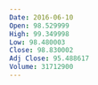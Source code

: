 ```yaml
---
Date: 2016-06-10
Open: 98.529999
High: 99.349998
Low: 98.480003
Close: 98.830002
Adj Close: 95.488617
Volume: 31712900
---
```

